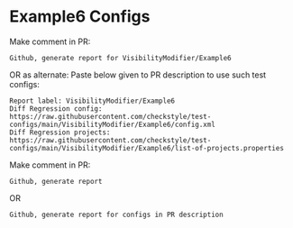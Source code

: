 # Example6 Configs
Make comment in PR:
```
Github, generate report for VisibilityModifier/Example6
```
OR as alternate:
Paste below given to PR description to use such test configs:
```
Report label: VisibilityModifier/Example6
Diff Regression config: https://raw.githubusercontent.com/checkstyle/test-configs/main/VisibilityModifier/Example6/config.xml
Diff Regression projects: https://raw.githubusercontent.com/checkstyle/test-configs/main/VisibilityModifier/Example6/list-of-projects.properties
```
Make comment in PR:
```
Github, generate report
```
OR
```
Github, generate report for configs in PR description
```
